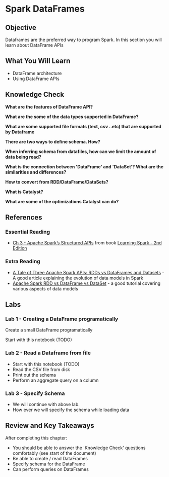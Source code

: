 <link rel='stylesheet' href='assets/css/main.css'/>

# Spark DataFrames

## Objective

Dataframes are the preferred way to program Spark.  In this section you will learn about DataFrame APIs

## What You Will Learn

- DataFrame architecture
- Using DataFrame APIs

## Knowledge Check

**What are the features of DataFrame API?**

**What are the some of the data types supported in DataFrame?**

**What are some supported file formats (text, csv ..etc)  that are supported by Dataframe**

**There are two ways to define schema.  How?**

**When inferring schema from datafiles, how can we limit the amount of data being read?**

**What is the connection between 'DataFrame' and 'DataSet'?  What are the similarities and differences?**

**How to convert from RDD/DataFrame/DataSets?**

**What is Catalyst?**

**What are some of the optimizations Catalyst can do?**

## References

### Essential Reading

* [Ch 3 - Apache Spark’s Structured APIs](https://learning.oreilly.com/library/view/learning-spark-2nd/9781492050032/ch03.html)  from book [Learning Spark - 2nd Edition](https://learning.oreilly.com/library/view/learning-spark-2nd/9781492050032/)

### Extra Reading

* [A Tale of Three Apache Spark APIs: RDDs vs DataFrames and Datasets](https://databricks.com/blog/2016/07/14/a-tale-of-three-apache-spark-apis-rdds-dataframes-and-datasets.html) - A good article explaining the evolution of data models in Spark
* [Apache Spark RDD vs DataFrame vs DataSet](https://data-flair.training/blogs/apache-spark-rdd-vs-dataframe-vs-dataset/) - a good tutorial covering various aspects of data models

## Labs

### Lab 1 - Creating a DataFrame programatically

Create a small DataFrame programatically 

Start with this notebook (TODO)

### Lab 2 - Read a Dataframe from file

- Start with this notebook (TODO)
- Read the CSV file from disk
- Print out the schema
- Perform an aggregate query on a column

### Lab 3 - Specify Schema

- We will continue with above lab.
- How ever we will specify the schema while loading data


## Review and Key Takeaways

After completing this chapter:

* You should be able to answer the 'Knowledge Check' questions comfortably (see start of the document)
* Be able to create / read DataFrames
* Specify schema for the DataFrame
* Can perform queries on DataFrames